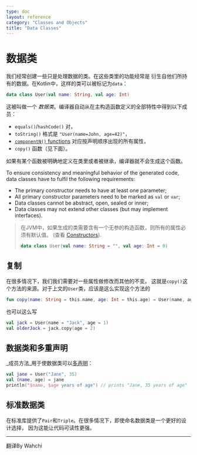 ```yaml
---
type: doc
layout: reference
category: "Classes and Objects"
title: "Data Classes"
---
```


# 数据类

我们经常创建一些只是处理数据的类。在这些类里的功能经常是
衍生自他们所持有的数据。在Kotlin中，这样的类可以被标记为`data`：
 
``` kotlin
data class User(val name: String, val age: Int)
```

这被叫做一个 _数据类_。编译器自动从在主构造函数定义的全部特性中得到以下成员：
  
  * `equals()`/`hashCode()` 对，
  * `toString()` 格式是 `"User(name=John, age=42)"`，
  * [`componentN()` functions](multi-declarations.html) 对应按声明顺序出现的所有属性，
  * `copy()` 函数（见下面）。
  
如果有某个函数被明确地定义在类里或者被继承，编译器就不会生成这个函数。

To ensure consistency and meaningful behavior of the generated code, data classes have to fulfil the following requirements:

  * The primary constructor needs to have at least one parameter;
  * All primary constructor parameters need to be marked as `val` or `var`;
  * Data classes cannot be abstract, open, sealed or inner;
  * Data classes may not extend other classes (but may implement interfaces).
  
> 在JVM中，如果生成的类需要含有一个无参的构造函数，则所有的属性必须有默认值。
> (查看 [Constructors](classes.html#constructors)).
>
> ``` kotlin
> data class User(val name: String = "", val age: Int = 0)
> ```

## 复制
  
在很多情况下，我们我们需要对一些属性做修改而其他的不变。
这就是`copy()`这个方法的来源。对于上文的`User`类，应该是这么实现这个方法的
     
``` kotlin
fun copy(name: String = this.name, age: Int = this.age) = User(name, age)     
```     

也可以这么写

``` kotlin
val jack = User(name = "Jack", age = 1)
val olderJack = jack.copy(age = 2)
```

## 数据类和多重声明

_成员方法_用于使数据类可以[多声明](multi-declarations.html)：

``` kotlin
val jane = User("Jane", 35) 
val (name, age) = jane
println("$name, $age years of age") // prints "Jane, 35 years of age"
```

## 标准数据类

在标准库提供了`Pair`和`Triple`。在很多情况下，即使命名数据类是一个更好的设计选择，
因为这能让代码可读性更强。

---

翻译By Wahchi
